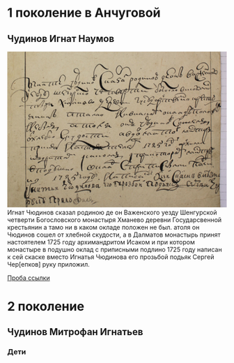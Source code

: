 # 1 поколение в Анчуговой
## Чудинов Игнат Наумов
![Игнат Наумов Чудинов 1743г.](%D0%98%D0%B3%D0%BD%D0%B0%D1%82%20%D0%A7%D1%83%D0%B4%D0%B8%D0%BD%D0%BE%D0%B2%201743.jpg?raw=true)
Игнат Чюдинов сказал родиною де он Важенского уезду Шенгурской четверти Богословского монастыря Хманево деревни Государсвенной крестьянин а тамо ни в каком окладе положен не был. атоля он Чюдинов сошел от хлебной скудости, а в Далматов монастырь принят настоятелем 1725 году архимандритом Исаком и при котором монастыре в подушно оклад с приписными подлино 1725 году написан к сей скаске вместо Игнатья Чюдинова его прозьбой подьяк Сергей Чер[епков] руку приложил.

[Проба ссылки](#Чудинов-Игнат-Наумов)

# 2 поколение
## Чудинов Митрофан Игнатьев
### Дети